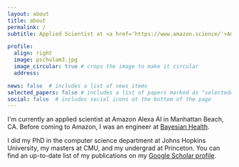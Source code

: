 ```yaml
---
layout: about
title: about
permalink: /
subtitle: Applied Scientist at <a href='https://www.amazon.science/'>Amazon Alexa AI</a>

profile:
  align: right
  image: pschulam3.jpg
  image_circular: true # crops the image to make it circular
  address: 

news: false  # includes a list of news items
selected_papers: false # includes a list of papers marked as "selected={true}"
social: false  # includes social icons at the bottom of the page
---
```


I'm currently an applied scientist at Amazon Alexa AI in Manhattan Beach, CA. Before coming to Amazon, I was an engineer at <a href='https://www.bayesianhealth.com/'>Bayesian Health</a>.

I did my PhD in the computer science department at Johns Hopkins University, my masters at CMU, and my undergrad at Princeton. You can find an up-to-date list of my publications on my <a href='https://scholar.google.com/citations?user=GSnIrqwAAAAJ&hl=en'>Google Scholar profile<a>.

<!-- Write your biography here. Tell the world about yourself. Link to your favorite [subreddit](http://reddit.com). You can put a picture in, too. The code is already in, just name your picture `prof_pic.jpg` and put it in the `img/` folder.

Put your address / P.O. box / other info right below your picture. You can also disable any these elements by editing `profile` property of the YAML header of your `_pages/about.md`. Edit `_bibliography/papers.bib` and Jekyll will render your [publications page](/al-folio/publications/) automatically.

Link to your social media connections, too. This theme is set up to use [Font Awesome icons](http://fortawesome.github.io/Font-Awesome/) and [Academicons](https://jpswalsh.github.io/academicons/), like the ones below. Add your Facebook, Twitter, LinkedIn, Google Scholar, or just disable all of them. -->
